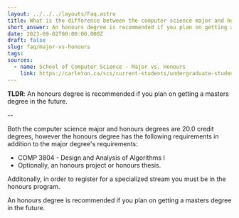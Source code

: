 ```yaml
---
layout: ../../../layouts/Faq.astro
title: What is the difference between the computer science major and honours degrees?
short_answer: An honours degree is recommended if you plan on getting a masters degree in the future.
date: 2023-09-02T00:00:00.000Z
draft: false
slug: faq/major-vs-honours
tags:
sources:
  - name: School of Computer Science - Major vs. Honours
    link: https://carleton.ca/scs/current-students/undergraduate-students/streams-and-programs/major-vs-honours-2/
---
```


**TLDR**: An honours degree is recommended if you plan on getting a masters degree in the future.

--

Both the computer science major and honours degrees are 20.0 credit degrees, however the honours degree has the following requirements in addition to the major degree's requirements: 
- COMP 3804 - Design and Analysis of Algorithms I
- Optionally, an honours project or honours thesis.

Additonally, in order to register for a specialized stream you must be in the honours program.

An honours degree is recommended if you plan on getting a masters degree in the future.